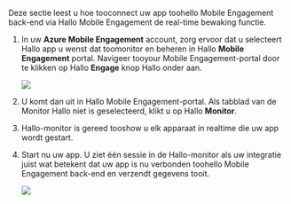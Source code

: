 Deze sectie leest u hoe tooconnect uw app toohello Mobile Engagement back-end via Hallo Mobile Engagement de real-time bewaking functie. 

1. In uw **Azure Mobile Engagement** account, zorg ervoor dat u selecteert Hallo app u wenst dat toomonitor en beheren in Hallo **Mobile Engagement** portal. Navigeer tooyour Mobile Engagement-portal door te klikken op Hallo **Engage** knop Hallo onder aan. 
   
     ![](./media/mobile-engagement-connect-app-with-monitor/engage-button.png)
2. U komt dan uit in Hallo Mobile Engagement-portal. Als tabblad van de Monitor Hallo niet is geselecteerd, klikt u op Hallo **Monitor**.
3. Hallo-monitor is gereed tooshow u elk apparaat in realtime die uw app wordt gestart.
4. Start nu uw app. U ziet één sessie in de Hallo-monitor als uw integratie juist wat betekent dat uw app is nu verbonden toohello Mobile Engagement back-end en verzendt gegevens tooit.  
   
     ![](./media/mobile-engagement-connect-app-with-monitor/monitor.png)

